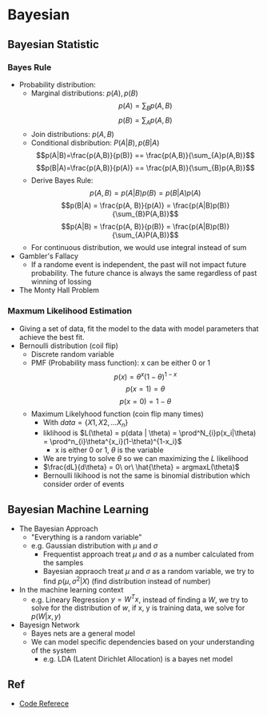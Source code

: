 # Bayesian

## Bayesian Statistic

### Bayes Rule

* Probability distribution:
  * Marginal distributions: $p(A), p(B)$
    $$p(A) = \sum_{B}p(A, B)$$
    $$p(B) = \sum_{A}p(A, B)$$
  * Join distributions: $p(A, B)$
  * Conditional disbribution: $P(A|B), p(B|A)$
    $$p(A|B)=\frac{p(A,B)}{p(B)} == \frac{p(A,B)}{\sum_{A}p(A,B)}$$
    $$p(B|A)=\frac{p(A,B)}{p(A)} == \frac{p(A,B)}{\sum_{B}p(A,B)}$$
  * Derive Bayes Rule:
    $$p(A, B) = p(A|B)p(B) = p(B|A)p(A)$$
    $$p(B|A) = \frac{p(A, B)}{p(A)} = \frac{p(A|B)p(B)}{\sum_{B}P(A,B)}$$
    $$p(A|B) = \frac{p(A, B)}{p(B)} = \frac{p(A|B)p(B)}{\sum_{A}P(A,B)}$$
  * For continuous distribution, we would use integral instead of sum
* Gambler's Fallacy
  * If a randome event is independent, the past will not impact future probability. The future chance is always the same regardless of past winning of lossing
* The Monty Hall Problem

### Maxmum Likelihood Estimation

* Giving a set of data, fit the model to the data with model parameters that achieve the best fit.
* Bernoulli distribution (coil flip)
  * Discrete random variable
  * PMF (Probability mass function): x can be either 0 or 1
    $$p(x) = \theta^x(1 - \theta)^{1-x}$$
    $$p(x = 1) = \theta$$
    $$p(x = 0) = 1 - \theta$$
  * Maximum Likelyhood function (coin flip many times)
    * With $data = \{X1, X2, ... X_n\}$
    * liklihood is $L(\theta) = p(data | \theta) = \prod^N_{i}p(x_i|\theta) = \prod^n_{i}\theta^{x_i}(1-\theta)^{1-x_i}$
      * x is either 0 or 1, $\theta$ is the variable 
    * We are trying to solve $\theta$ so we can maximizing the $L$ likelihood
    * $\frac{dL}{d\theta} = 0\ or\ \hat{\theta} = argmaxL(\theta)$
    * Bernoulli likihood is not the same is binomial distribution which consider order of events


## Bayesian Machine Learning

* The Bayesian Approach
  * "Everything is a random variable"
  * e.g. Gaussian distribution with $\mu$ and $\sigma$
    * Frequentist approach treat $\mu$ and $\sigma$ as a number calculated from the samples
    * Bayesian appraoch treat $\mu$ and $\sigma$ as a random variable, we try to find $p(\mu, \sigma^2 | X)$ (find distribution instead of number)
* In the machine learning context
  * e.g. Lineary Regression $y = W^Tx$, instead of finding a $W$, we try to solve for the distribution of $w$, if x, y is training data, we solve for $p(W | x, y)$
* Bayesign Network
  * Bayes nets are a general model
  * We can model specific dependencies based on your understanding of the system
    * e.g. LDA (Latent Dirichlet Allocation) is a bayes net model

## Ref

* [Code Referece](https://github.com/lazyprogrammer/machine_learning_examples.git)